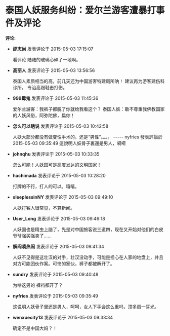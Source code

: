 # 泰国人妖服务纠纷：爱尔兰游客遭暴打事件及评论

**评论:**

*   **邵志尚** 发表评论于 2015-05-03 17:15:07

    看评论 陆陆的玻璃心碎了一地啊。

*   **高丽人** 发表评论于 2015-05-03 13:56:56

    泰国人素质相当的高，前几天还为中国游客特建厕所呐！ 建议再为游客建伤科诊所， 专治高跟鞋击打伤。

*   **999霉鬼** 发表评论于 2015-05-03 11:45:36

    爱尔兰游客：我裤子都脱了你就给我看这个？ 泰国人妖：敢不尊重我佛教国家的人妖风俗，阿弥陀佛，扁你！

*   **怎么可以瞎说** 发表评论于 2015-05-03 10:42:58

    人妖大部分都没有做变性手术的。还是“男性”。。。。 ----- nyfries 發表評論於 2015-05-03 09:35:49 這說明人妖骨子裏還是男人，嗬嗬

*   **johnqhu** 发表评论于 2015-05-03 10:33:35

    怎么可能！人妖国可是高度发达的文明国家！

*   **hachimada** 发表评论于 2015-05-03 10:28:20

    打牌的不行，打人的可以。嘻嘻。

*   **sleeplessinNY** 发表评论于 2015-05-03 09:49:10

    人妖打客人很常见，不算新闻。

*   **User\_Long** 发表评论于 2015-05-03 09:46:18

    人妖国也是精虫上脑了，先是对中国旅客说三道四，现在又开始对他们的白皮爷爷强买强卖了……

*   **解闷凑热闹** 发表评论于 2015-05-03 09:41:34

    人妖不见得是这壮汉的对手，壮汉没动手，可能是担心在人家的地盘上，并且对方可能团伙作案。可怜的家伙，裤子都被解开了。

*   **sundry** 发表评论于 2015-05-03 09:40:48

    为啥这男的 裤裆都开了？

*   **nyfries** 发表评论于 2015-05-03 09:35:49

    这说明人妖骨子里还是男人，呵呵，女人下手会这么重吗，顶多扇一耳光。

*   **wenxuecity13** 发表评论于 2015-05-03 09:33:34

    确定不是中国大妈？！
